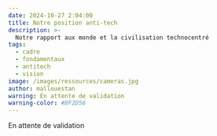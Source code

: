 ```yaml
---
date: 2024-10-27 2:04:00
title: Notre position anti-tech
description: >-
  Notre rapport aux monde et la civilisation technocentré
tags:
  - cadre
  - fondamentaux
  - antitech
  - vision
image: /images/ressources/cameras.jpg
author: mallouestan
warning: En attente de validation
warning-color: #8F2D56
---
```


En attente de validation